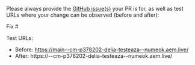 Please always provide the [GitHub issue(s)](../issues) your PR is for, as well as test URLs where your change can be observed (before and after):

Fix #<gh-issue-id>

Test URLs:
- Before: https://main--cm-p378202-delia-testeaza--numeok.aem.live/
- After: https://<branch>--cm-p378202-delia-testeaza--numeok.aem.live/
